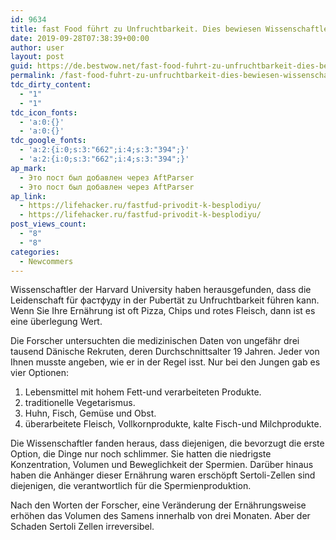 ```yaml
---
id: 9634
title: fast Food führt zu Unfruchtbarkeit. Dies bewiesen Wissenschaftler der Harvard
date: 2019-09-28T07:38:39+00:00
author: user
layout: post
guid: https://de.bestwow.net/fast-food-fuhrt-zu-unfruchtbarkeit-dies-bewiesen-wissenschaftler-der-harvard/
permalink: /fast-food-fuhrt-zu-unfruchtbarkeit-dies-bewiesen-wissenschaftler-der-harvard/
tdc_dirty_content:
  - "1"
  - "1"
tdc_icon_fonts:
  - 'a:0:{}'
  - 'a:0:{}'
tdc_google_fonts:
  - 'a:2:{i:0;s:3:"662";i:4;s:3:"394";}'
  - 'a:2:{i:0;s:3:"662";i:4;s:3:"394";}'
ap_mark:
  - Это пост был добавлен через AftParser
  - Это пост был добавлен через AftParser
ap_link:
  - https://lifehacker.ru/fastfud-privodit-k-besplodiyu/
  - https://lifehacker.ru/fastfud-privodit-k-besplodiyu/
post_views_count:
  - "8"
  - "8"
categories:
  - Newcommers
---
```

Wissenschaftler der Harvard University haben herausgefunden, dass die Leidenschaft für фастфуду in der Pubertät zu Unfruchtbarkeit führen kann. Wenn Sie Ihre Ernährung ist oft Pizza, Chips und rotes Fleisch, dann ist es eine überlegung Wert.

Die Forscher untersuchten die medizinischen Daten von ungefähr drei tausend Dänische Rekruten, deren Durchschnittsalter 19 Jahren. Jeder von Ihnen musste angeben, wie er in der Regel isst. Nur bei den Jungen gab es vier Optionen:

  1. Lebensmittel mit hohem Fett-und verarbeiteten Produkte.
  2. traditionelle Vegetarismus.
  3. Huhn, Fisch, Gemüse und Obst.
  4. überarbeitete Fleisch, Vollkornprodukte, kalte Fisch-und Milchprodukte.

Die Wissenschaftler fanden heraus, dass diejenigen, die bevorzugt die erste Option, die Dinge nur noch schlimmer. Sie hatten die niedrigste Konzentration, Volumen und Beweglichkeit der Spermien. Darüber hinaus haben die Anhänger dieser Ernährung waren erschöpft Sertoli-Zellen sind diejenigen, die verantwortlich für die Spermienproduktion.

Nach den Worten der Forscher, eine Veränderung der Ernährungsweise erhöhen das Volumen des Samens innerhalb von drei Monaten. Aber der Schaden Sertoli Zellen irreversibel.